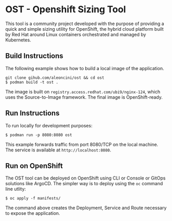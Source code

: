 # OST - Openshift Sizing Tool

This tool is a community  project developed with the purpose of providing a quick and simple sizing 
utility for OpenShift, the hybrid cloud platform built by Red Hat around Linux containers orchestrated and managed by Kubernetes.

## Build Instructions
The following example shows how to build a local image of the application.
```
git clone gihub.com/aleoncini/ost && cd ost
$ podman build -t ost .
```

The image is built on `registry.access.redhat.com/ubi9/nginx-124`, which uses the Source-to-Image framework. The final image is OpenShift-ready.

## Run Instructions
To run locally for development purposes:
```
$ podman run -p 8080:8080 ost
```
This example forwards traffic from port 8080/TCP on the local machine. The service is available at `http://localhost:8080`.

## Run on OpenShift
The OST tool can be deployed on OpenShift using CLI or Console or GitOps solutions like ArgoCD. The simpler
way is to deploy using the `oc` command line utlity:
```
$ oc apply -f manifests/
```

The command above creates the Deployment, Service and Route necessary to expose the application.
